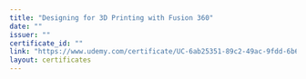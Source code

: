 ```yaml
---
title: "Designing for 3D Printing with Fusion 360"
date: ""
issuer: ""
certificate_id: ""
link: "https://www.udemy.com/certificate/UC-6ab25351-89c2-49ac-9fdd-6b651e053856/"
layout: certificates
---
```

